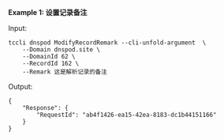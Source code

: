**Example 1: 设置记录备注**

 

Input: 

```
tccli dnspod ModifyRecordRemark --cli-unfold-argument  \
    --Domain dnspod.site \
    --DomainId 62 \
    --RecordId 162 \
    --Remark 这是解析记录的备注
```

Output: 
```
{
    "Response": {
        "RequestId": "ab4f1426-ea15-42ea-8183-dc1b44151166"
    }
}
```

